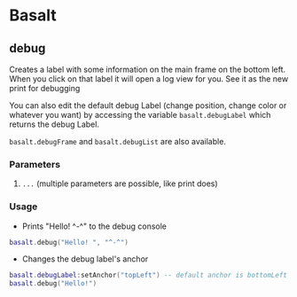 # Basalt

## debug

Creates a label with some information on the main frame on the bottom left. When you click on that label it will open a log view for you. See it as the new print for debugging

You can also edit the default debug Label (change position, change color or whatever you want) by accessing the variable `basalt.debugLabel`
which returns the debug Label.

`basalt.debugFrame` and `basalt.debugList` are also available.

### Parameters

1. `...` (multiple parameters are possible, like print does)

### Usage

* Prints "Hello! ^-^" to the debug console

```lua
basalt.debug("Hello! ", "^-^")
```

* Changes the debug label's anchor

```lua
basalt.debugLabel:setAnchor("topLeft") -- default anchor is bottomLeft
basalt.debug("Hello!")
```

